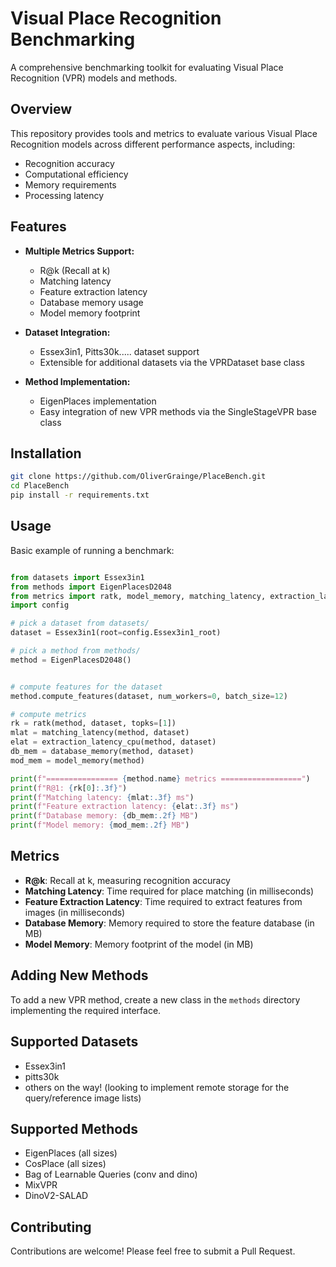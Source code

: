 # Visual Place Recognition Benchmarking

A comprehensive benchmarking toolkit for evaluating Visual Place Recognition (VPR) models and methods.

## Overview

This repository provides tools and metrics to evaluate various Visual Place Recognition models across different performance aspects, including:
- Recognition accuracy
- Computational efficiency
- Memory requirements
- Processing latency

## Features

- **Multiple Metrics Support:**
  - R@k (Recall at k)
  - Matching latency
  - Feature extraction latency
  - Database memory usage
  - Model memory footprint

- **Dataset Integration:**
  - Essex3in1, Pitts30k.....  dataset support
  - Extensible for additional datasets via the VPRDataset base class 

- **Method Implementation:**
  - EigenPlaces implementation
  - Easy integration of new VPR methods via the SingleStageVPR base class

## Installation
```bash
git clone https://github.com/OliverGrainge/PlaceBench.git
cd PlaceBench
pip install -r requirements.txt
```

## Usage

Basic example of running a benchmark:

```python

from datasets import Essex3in1
from methods import EigenPlacesD2048
from metrics import ratk, model_memory, matching_latency, extraction_latency_cpu, database_memory
import config

# pick a dataset from datasets/
dataset = Essex3in1(root=config.Essex3in1_root)

# pick a method from methods/
method = EigenPlacesD2048()


# compute features for the dataset 
method.compute_features(dataset, num_workers=0, batch_size=12)

# compute metrics
rk = ratk(method, dataset, topks=[1])
mlat = matching_latency(method, dataset)
elat = extraction_latency_cpu(method, dataset)
db_mem = database_memory(method, dataset)
mod_mem = model_memory(method)

print(f"================ {method.name} metrics ==================")
print(f"R@1: {rk[0]:.3f}")
print(f"Matching latency: {mlat:.3f} ms")
print(f"Feature extraction latency: {elat:.3f} ms")
print(f"Database memory: {db_mem:.2f} MB")
print(f"Model memory: {mod_mem:.2f} MB")
```

## Metrics

- **R@k**: Recall at k, measuring recognition accuracy
- **Matching Latency**: Time required for place matching (in milliseconds)
- **Feature Extraction Latency**: Time required to extract features from images (in milliseconds)
- **Database Memory**: Memory required to store the feature database (in MB)
- **Model Memory**: Memory footprint of the model (in MB)

## Adding New Methods

To add a new VPR method, create a new class in the `methods` directory implementing the required interface.

## Supported Datasets

- Essex3in1
- pitts30k
- others on the way! (looking to implement remote storage for the query/reference image lists)

## Supported Methods 
- EigenPlaces (all sizes)
- CosPlace (all sizes)
- Bag of Learnable Queries (conv and dino)
- MixVPR
- DinoV2-SALAD 


## Contributing

Contributions are welcome! Please feel free to submit a Pull Request.



